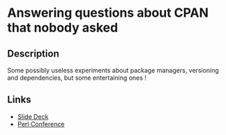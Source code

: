# Answering questions about CPAN that nobody asked
## Description
Some possibly useless experiments about package managers, versioning and dependencies, but some entertaining ones !

## Links
- [Slide Deck](https://thibaultduponchelle.github.io/talk-tprcic-2021-answers-to-cpan-questions-that-nobody-asked)
- [Perl Conference](https://perlconference.us)
